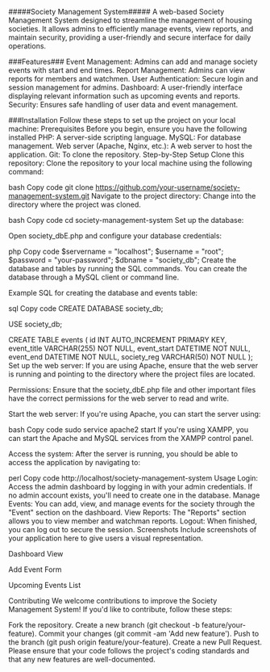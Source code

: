 #####Society Management System#####
A web-based Society Management System designed to streamline the management of housing societies. It allows admins to efficiently manage events, view reports, and maintain security, providing a user-friendly and secure interface for daily operations.

###Features###
Event Management: Admins can add and manage society events with start and end times.
Report Management: Admins can view reports for members and watchmen.
User Authentication: Secure login and session management for admins.
Dashboard: A user-friendly interface displaying relevant information such as upcoming events and reports.
Security: Ensures safe handling of user data and event management.

###Installation
Follow these steps to set up the project on your local machine:
Prerequisites
Before you begin, ensure you have the following installed
PHP: A server-side scripting language.
MySQL: For database management.
Web server (Apache, Nginx, etc.): A web server to host the application.
Git: To clone the repository.
Step-by-Step Setup
Clone this repository: Clone the repository to your local machine using the following command:

bash
Copy code
git clone https://github.com/your-username/society-management-system.git
Navigate to the project directory: Change into the directory where the project was cloned.

bash
Copy code
cd society-management-system
Set up the database:

Open society_dbE.php and configure your database credentials:

php
Copy code
$servername = "localhost";
$username = "root";
$password = "your-password";
$dbname = "society_db";
Create the database and tables by running the SQL commands. You can create the database through a MySQL client or command line.

Example SQL for creating the database and events table:

sql
Copy code
CREATE DATABASE society_db;

USE society_db;

CREATE TABLE events (
id INT AUTO_INCREMENT PRIMARY KEY,
event_title VARCHAR(255) NOT NULL,
event_start DATETIME NOT NULL,
event_end DATETIME NOT NULL,
society_reg VARCHAR(50) NOT NULL
);
Set up the web server: If you are using Apache, ensure that the web server is running and pointing to the directory where the project files are located.

Permissions: Ensure that the society_dbE.php file and other important files have the correct permissions for the web server to read and write.

Start the web server: If you're using Apache, you can start the server using:

bash
Copy code
sudo service apache2 start
If you're using XAMPP, you can start the Apache and MySQL services from the XAMPP control panel.

Access the system: After the server is running, you should be able to access the application by navigating to:

perl
Copy code
http://localhost/society-management-system
Usage
Login: Access the admin dashboard by logging in with your admin credentials. If no admin account exists, you'll need to create one in the database.
Manage Events: You can add, view, and manage events for the society through the "Event" section on the dashboard.
View Reports: The "Reports" section allows you to view member and watchman reports.
Logout: When finished, you can log out to secure the session.
Screenshots
Include screenshots of your application here to give users a visual representation.

Dashboard View

Add Event Form

Upcoming Events List

Contributing
We welcome contributions to improve the Society Management System! If you'd like to contribute, follow these steps:

Fork the repository.
Create a new branch (git checkout -b feature/your-feature).
Commit your changes (git commit -am 'Add new feature').
Push to the branch (git push origin feature/your-feature).
Create a new Pull Request.
Please ensure that your code follows the project's coding standards and that any new features are well-documented.
